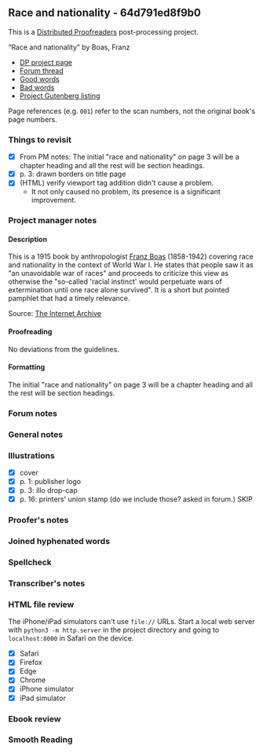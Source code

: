 ## Race and nationality - 64d791ed8f9b0 ##

This is a [Distributed Proofreaders](http://www.pgdp.net/) post-processing project.

“Race and nationality” by Boas, Franz

* [DP project page](http://www.pgdp.net/c/project.php?id=projectID64d791ed8f9b0)
* [Forum thread](https://www.pgdp.net/phpBB3/viewtopic.php?t=79973)
* [Good words](good_words.txt)
* [Bad words](bad_words.txt)
* [Project Gutenberg listing](https://www.gutenberg.org/ebooks/76900)

Page references (e.g. `001`) refer to the scan numbers, not the original book's page numbers.

### Things to revisit ###

* [x] From PM notes: The initial "race and nationality" on page 3 will be a chapter heading and all the rest will be section headings.
* [x] p. 3: drawn borders on title page
* [x] (HTML) verify viewport tag addition didn't cause a problem.
    * It not only caused no problem, its presence is a significant improvement.

### Project manager notes ###

#### Description

This is a 1915 book by anthropologist [Franz Boas](https://en.wikipedia.org/wiki/Franz_Boas) (1858-1942) covering race and nationality in the context of World War I.  He states that people saw it as "an unavoidable war of races" and proceeds to criticize this view as otherwise the "so-called 'racial instinct' would perpetuate wars of extermination until one race alone survived".  It is a short but pointed pamphlet that had a timely relevance.

Source: [The Internet Archive](https://archive.org/details/5921193upenn/)

#### Proofreading

No deviations from the guidelines.

#### Formatting

The initial "race and nationality" on page 3 will be a chapter heading and all the rest will be section headings.

### Forum notes ###

### General notes ###

### Illustrations ###

* [x] cover
* [x] p. 1: publisher logo
* [x] p. 3: illo drop-cap
* [x] p. 16: printers' union stamp (do we include those? asked in forum.) SKIP

### Proofer's notes ###

### Joined hyphenated words ###

### Spellcheck ###

### Transcriber's notes ###

### HTML file review ###
The iPhone/iPad simulators can't use `file://` URLs. Start a local web server with `python3 -m http.server` in the project directory and going to `localhost:8000` in Safari on the device. 

* [x] Safari
* [x] Firefox
* [x] Edge
* [x] Chrome
* [x] iPhone simulator
* [x] iPad simulator

### Ebook review ###

### Smooth Reading ###
